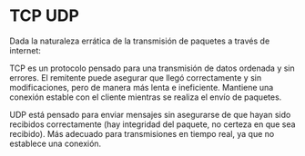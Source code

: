 # TCP UDP

Dada la naturaleza errática de la transmisión de paquetes a través de internet:

TCP es un protocolo pensado para una transmisión de datos ordenada y sin errores. El remitente puede asegurar que llegó correctamente y sin modificaciones, pero de manera más lenta e ineficiente. Mantiene una conexión estable con el cliente mientras se realiza el envío de paquetes.

UDP está pensado para enviar mensajes sin asegurarse de que hayan sido recibidos correctamente (hay integridad del paquete, no certeza en que sea recibido). Más adecuado para transmisiones en tiempo real, ya que no establece una conexión.